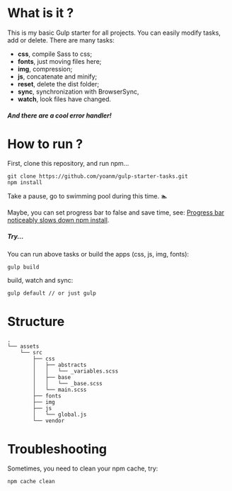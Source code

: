 # What is it ?

This is my basic Gulp starter for all projects. You can easily modify tasks, add or delete. There are many tasks:
  - **css**, compile Sass to css;
  - **fonts**, just moving files here;
  - **img**, compression;
  - **js**, concatenate and minify;
  - **reset**, delete the dist folder;
  - **sync**, synchronization with BrowserSync,
  - **watch**, look files have changed.

##### And there are a cool error handler!

# How to run ?
First, clone this repository, and run npm...
```shell
git clone https://github.com/yoanm/gulp-starter-tasks.git
npm install
```
Take a pause, go to swimming pool during this time. :swimmer:

Maybe, you can set progress bar to false and save time, see: [Progress bar noticeably slows down npm install](https://github.com/npm/npm/issues/11283).

##### Try...
You can run above tasks or build the apps (css, js, img, fonts):
```shell
gulp build
```
build, watch and sync:
```shell
gulp default // or just gulp
```

# Structure
```
.
└── assets
    └── src
        ├── css
        │   ├── abstracts
        │   │   └── _variables.scss
        │   ├── base
        │   │   └── _base.scss
        │   └── main.scss
        ├── fonts
        ├── img
        ├── js
        │   └── global.js
        └── vendor
```

# Troubleshooting
Sometimes, you need to clean your npm cache, try:
```shell
npm cache clean
```